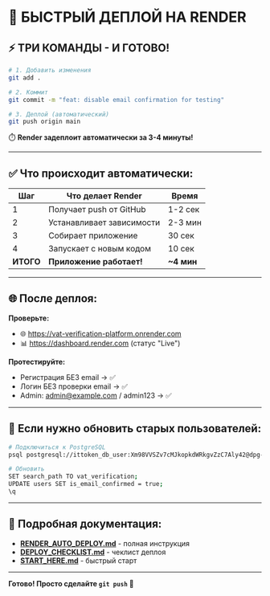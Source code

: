 # 🚀 БЫСТРЫЙ ДЕПЛОЙ НА RENDER

## ⚡ ТРИ КОМАНДЫ - И ГОТОВО!

```bash
# 1. Добавить изменения
git add .

# 2. Коммит
git commit -m "feat: disable email confirmation for testing"

# 3. Деплой (автоматический)
git push origin main
```

⏱️ **Render задеплоит автоматически за 3-4 минуты!**

---

## ✅ Что происходит автоматически:

| Шаг | Что делает Render | Время |
|-----|-------------------|-------|
| 1 | Получает push от GitHub | 1-2 сек |
| 2 | Устанавливает зависимости | 2-3 мин |
| 3 | Собирает приложение | 30 сек |
| 4 | Запускает с новым кодом | 10 сек |
| **ИТОГО** | **Приложение работает!** | **~4 мин** |

---

## 🌐 После деплоя:

**Проверьте:**
- 🌐 https://vat-verification-platform.onrender.com
- 📊 https://dashboard.render.com (статус "Live")

**Протестируйте:**
- Регистрация БЕЗ email → ✅
- Логин БЕЗ проверки email → ✅
- Admin: admin@example.com / admin123 → ✅

---

## 🔧 Если нужно обновить старых пользователей:

```bash
# Подключиться к PostgreSQL
psql postgresql://ittoken_db_user:Xm98VVSZv7cMJkopkdWRkgvZzC7Aly42@dpg-d0visga4d50c73ekmu4g-a/ittoken_db

# Обновить
SET search_path TO vat_verification;
UPDATE users SET is_email_confirmed = true;
\q
```

---

## 📖 Подробная документация:

- **[RENDER_AUTO_DEPLOY.md](RENDER_AUTO_DEPLOY.md)** - полная инструкция
- **[DEPLOY_CHECKLIST.md](DEPLOY_CHECKLIST.md)** - чеклист деплоя
- **[START_HERE.md](START_HERE.md)** - быстрый старт

---

**Готово! Просто сделайте `git push` 🚀**
